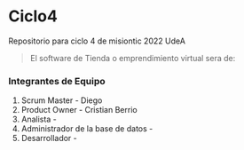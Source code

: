 # Ciclo4
Repositorio para ciclo 4 de misiontic 2022 UdeA

> El software de Tienda o emprendimiento virtual sera de:


### Integrantes de Equipo

1. Scrum Master - Diego
2. Product Owner - Cristian Berrio
3. Analista - 
4. Administrador de la base de datos - 
5. Desarrollador - 
